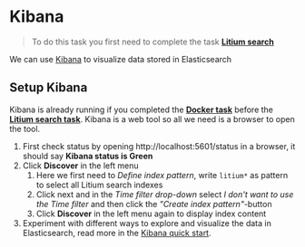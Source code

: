 # Kibana

> To do this task you first need to complete the task **[Litium search](../Litium%20search)**

We can use [Kibana](https://www.elastic.co/products/kibana) to visualize data stored in Elasticsearch

## Setup Kibana

Kibana is already running if you completed the **[Docker task](../Docker)** before the **[Litium search task](../Litium%20search)**. Kibana is a web tool so all we need is a browser to open the tool.

1. First check status by opening http://localhost:5601/status in a browser, it should say **Kibana status is Green**
1. Click **Discover** in the left menu
    1. Here we first need to _Define index pattern_, write `litium*` as pattern to select all Litium search indexes
    1. Click next and in the _Time filter drop-down_ select _I don't want to use the Time filter_ and then click the _"Create index pattern"_-button
    1. Click **Discover** in the left menu again to display index content
1. Experiment with different ways to explore and visualize the data in Elasticsearch, read more in the [Kibana quick start](https://www.elastic.co/guide/en/kibana/current/get-started.html).
